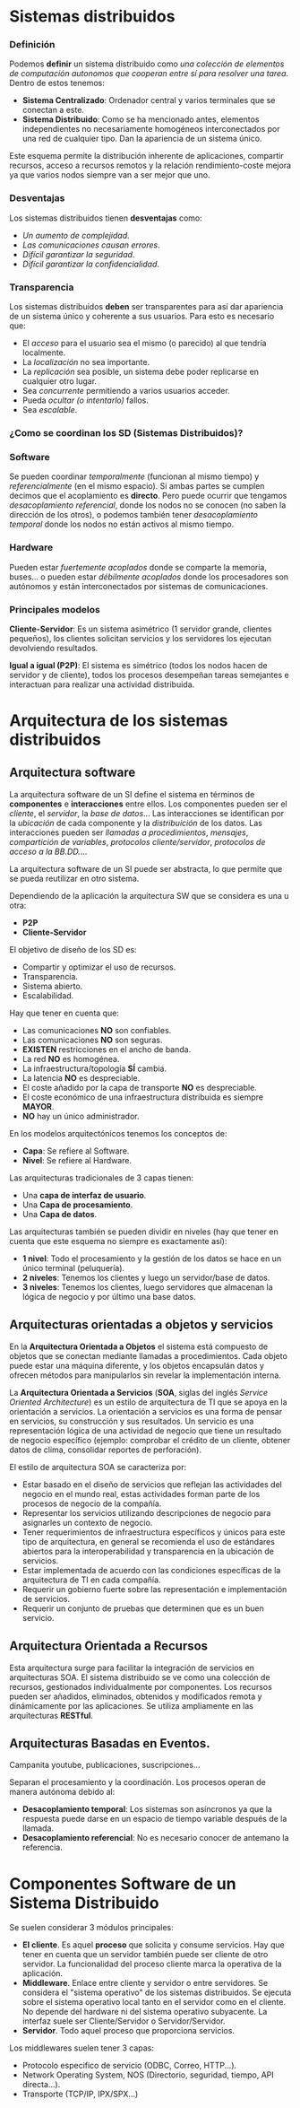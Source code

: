 # Sistemas distribuidos

### __Definición__
Podemos __definir__ un sistema distribuido como _una colección de elementos de computación autonomos que cooperan entre sí para resolver una tarea_.
Dentro de estos tenemos:
* **Sistema Centralizado**: Ordenador central y varios terminales que se conectan a este.
* **Sistema Distribuido**: Como se ha mencionado antes, elementos independientes no necesariamente homogéneos interconectados por una red de cualquier tipo. Dan la apariencia de un sistema único.

Este esquema permite la distribución inherente de aplicaciones, compartir recursos, acceso a recursos remotos y la relación rendimiento-coste mejora ya que varios nodos siempre van a ser mejor que uno.

### __Desventajas__
Los sistemas distribuidos tienen __desventajas__ como:
* *Un aumento de complejidad*.
* *Las comunicaciones causan errores*.
* *Difícil garantizar la seguridad*.
* *Difícil garantizar la confidencialidad*.

### __Transparencia__

Los sistemas distribuidos __deben__ ser transparentes para así dar apariencia de un sistema único y coherente a sus usuarios. Para esto es necesario que:
* El *acceso* para el usuario sea el mismo (o parecido) al que tendría localmente.
* La *localización* no sea importante.
* La *replicación* sea posible, un sistema debe poder replicarse en cualquier otro lugar.
* Sea *concurrente* permitiendo a varios usuarios acceder.
* Pueda *ocultar (o intentarlo)* fallos.
* Sea *escalable*.

### __¿Como se coordinan los SD (Sistemas Distribuidos)?__
### Software
Se pueden coordinar _temporalmente_ (funcionan al mismo tiempo) y _referencialmente_ (en el mismo espacio). Si ambas partes se cumplen decimos que el acoplamiento es __directo__.
Pero puede ocurrir que tengamos _desacoplamiento referencial_, donde los nodos no se conocen (no saben la dirección de los otros), o podemos también tener _desacoplamiento temporal_ donde los nodos no están activos al mismo tiempo.
### Hardware
Pueden estar _fuertemente acoplados_ donde se comparte la memoria, buses... o pueden estar _débilmente acoplados_ donde los procesadores son autónomos y están interconectados por sistemas de comunicaciones.

### __Principales modelos__
__Cliente-Servidor__: Es un sistema asimétrico (1 servidor grande, clientes pequeños), los clientes solicitan servicios y los servidores los ejecutan devolviendo resultados.

__Igual a igual (P2P)__: El sistema es simétrico (todos los nodos hacen de servidor y de cliente), todos los procesos desempeñan tareas semejantes e interactuan para realizar una actividad distribuida.

# Arquitectura de los sistemas distribuidos
## Arquitectura software
La arquitectura software de un SI define el sistema en términos de __componentes__ e __interacciones__ entre ellos. Los componentes pueden ser el _cliente_, el _servidor_, la _base de datos_... Las interacciones se identifican por la _ubicación_ de cada componente y la _distribuición_ de los datos. Las interacciones pueden ser _llamadas a procedimientos_, _mensajes_, _compartición de variables_, _protocolos cliente/servidor_, _protocolos de acceso a la BB.DD._...

La arquitectura software de un SI puede ser abstracta, lo que permite que se pueda reutilizar en otro sistema.

Dependiendo de la aplicación la arquitectura SW que se considera es una u otra:
* **P2P**
* **Cliente-Servidor**

El objetivo de diseño de los SD es:
* Compartir y optimizar el uso de recursos.
* Transparencia.
* Sistema abierto.
* Escalabilidad.

Hay que tener en cuenta que:
* Las comunicaciones __NO__ son confiables.
* Las comunicaciones __NO__ son seguras.
* __EXISTEN__ restricciones en el ancho de banda.
* La red __NO__ es homogénea.
* La infraestructura/topología __SÍ__ cambia.
* La latencia __NO__ es despreciable.
* El coste añadido por la capa de transporte __NO__ es despreciable.
* El coste económico de una infraestructura distribuida es siempre __MAYOR__.
* __NO__ hay un único administrador.

En los modelos arquitectónicos tenemos los conceptos de:
* **Capa**: Se refiere al Software.
* **Nivel**: Se refiere al Hardware.

Las arquitecturas tradicionales de 3 capas tienen:
* Una **capa de interfaz de usuario**.
* Una **Capa de procesamiento**.
* Una **Capa de datos**.

Las arquitecturas también se pueden dividir en niveles (hay que tener en cuenta que este esquema no siempre es exactamente así):
* **1 nivel**: Todo el procesamiento y la gestión de los datos se hace en un único terminal (peluquería).
* **2 niveles**: Tenemos los clientes y luego un servidor/base de datos.
* **3 niveles**: Tenemos los clientes, luego servidores que almacenan la lógica de negocio y por último una base datos.

## Arquitecturas orientadas a objetos y servicios
En la __Arquitectura Orientada a Objetos__ el sistema está compuesto de objetos que se conectan mediante llamadas a procedimientos. Cada objeto puede estar una máquina diferente, y los objetos encapsulán datos y ofrecen métodos para manipularlos sin revelar la implementación interna.

La __Arquitectura Orientada a Servicios__ (__SOA__, siglas del inglés _Service Oriented Architecture_) es un estilo de arquitectura de TI que se apoya en la orientación a servicios. La orientación a servicios es una forma de pensar en servicios, su construcción y sus resultados. Un servicio es una representación lógica de una actividad de negocio que tiene un resultado de negocio específico (ejemplo: comprobar el crédito de un cliente, obtener datos de clima, consolidar reportes de perforación).

El estilo de arquitectura SOA se caracteriza por:
* Estar basado en el diseño de servicios que reflejan las actividades del negocio en el mundo real, estas actividades forman parte de los procesos de negocio de la compañía.
* Representar los servicios utilizando descripciones de negocio para asignarles un contexto de negocio.
* Tener requerimientos de infraestructura específicos y únicos para este tipo de arquitectura, en general se recomienda el uso de estándares abiertos para la interoperabilidad y transparencia en la ubicación de servicios.
* Estar implementada de acuerdo con las condiciones específicas de la arquitectura de TI en cada compañía.
* Requerir un gobierno fuerte sobre las representación e implementación de servicios.
* Requerir un conjunto de pruebas que determinen que es un buen servicio.

## Arquitectura Orientada a Recursos
Esta arquitectura surge para facilitar la integración de servicios en arquitecturas SOA. El sistema distribuido se ve como una colección de recursos, gestionados individualmente por componentes. Los recursos pueden ser añadidos, eliminados, obtenidos y modificados remota y dinámicamente por las aplicaciones. Se utiliza ampliamente en las arquitecturas __RESTful__.

## Arquitecturas Basadas en Eventos.
Campanita youtube, publicaciones, suscripciones...

Separan el procesamiento y la coordinación. Los procesos operan de manera autónoma debido al:
* **Desacoplamiento temporal**: Los sistemas son asíncronos ya que la respuesta puede darse en un espacio de tiempo variable después de la llamada.
* **Desacoplamiento referencial**: No es necesario conocer de antemano la referencia.
  
# Componentes Software de un Sistema Distribuido
Se suelen considerar 3 módulos principales:
* **El cliente**. Es aquel __proceso__ que solicita y consume servicios. Hay que tener en cuenta que un servidor también puede ser cliente de otro servidor. La funcionalidad del proceso cliente marca la operativa de la aplicación. 
* **Middleware**. Enlace entre cliente y servidor o entre servidores. Se considera el "sistema operativo" de los sistemas distribuidos. Se ejecuta sobre el sistema operativo local tanto en el servidor como en el cliente. No depende del hardware ni del sistema operativo subyacente. La interfaz suele ser Cliente/Servidor o Servidor/Servidor.
* **Servidor**. Todo aquel proceso que proporciona servicios.
  
Los middlewares suelen tener 3 capas:
* Protocolo especifico de servicio (ODBC, Correo, HTTP...).
* Network Operating System, NOS (Directorio, seguridad, tiempo, API directa...).
* Transporte (TCP/IP, IPX/SPX...)
